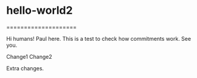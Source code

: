 # hello-world2
====================

Hi humans!
Paul here. This is a test to check how commitments work. 
See you.

Change1
Change2

Extra changes.
